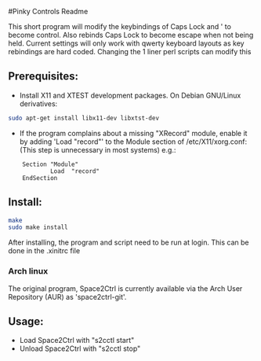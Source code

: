 #Pinky Controls Readme

This short program will modify the keybindings of Caps Lock and ' to become control. Also rebinds Caps Lock to become escape when not being held. Current settings will only work with qwerty keyboard layouts as key rebindings are hard coded. Changing the 1 liner perl scripts can modify this

## Prerequisites:
* Install X11 and XTEST development packages. On Debian GNU/Linux derivatives:

```bash
sudo apt-get install libx11-dev libxtst-dev
```
* If the program complains about a missing "XRecord" module, enable it by adding 'Load "record"' to the Module section of /etc/X11/xorg.conf:
(This step is unnecessary in most systems)
e.g.:

```
    Section "Module"
            Load  "record"
    EndSection
```

## Install:
```bash
make
sudo make install
```
After installing, the program and script need to be run at login. This can be done in the .xinitrc file
### Arch linux

The original program, Space2Ctrl is currently available via the Arch User Repository (AUR) as 'space2ctrl-git'.

## Usage:
* Load Space2Ctrl with "s2cctl start"
* Unload Space2Ctrl with "s2cctl stop"
